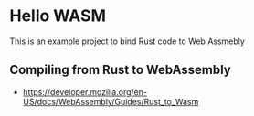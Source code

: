 # Hello WASM

This is an example project to bind Rust code to Web Assmebly

## Compiling from Rust to WebAssembly
- https://developer.mozilla.org/en-US/docs/WebAssembly/Guides/Rust_to_Wasm
